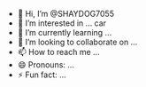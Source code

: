 - 👋 Hi, I’m @SHAYDOG7055
- 👀 I’m interested in ... car
- 🌱 I’m currently learning ...
- 💞️ I’m looking to collaborate on ...
- 📫 How to reach me ...
- 😄 Pronouns: ...
- ⚡ Fun fact: ...

<!---
SHAYDOG7055/SHAYDOG7055 is a ✨ special ✨ repository because its `README.md` (this file) appears on your GitHub profile.
You can click the Preview link to take a look at your changes.
--->
